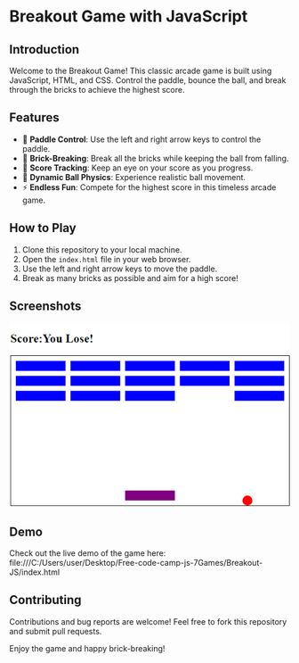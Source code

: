 # Breakout Game with JavaScript

## Introduction

Welcome to the Breakout Game! This classic arcade game is built using JavaScript, HTML, and CSS. Control the paddle, bounce the ball, and break through the bricks to achieve the highest score. 

## Features

- 🏓 **Paddle Control**: Use the left and right arrow keys to control the paddle.
- 🧱 **Brick-Breaking**: Break all the bricks while keeping the ball from falling.
- 🎯 **Score Tracking**: Keep an eye on your score as you progress.
- 🚀 **Dynamic Ball Physics**: Experience realistic ball movement.
- ⚡ **Endless Fun**: Compete for the highest score in this timeless arcade game.

## How to Play

1. Clone this repository to your local machine.
2. Open the `index.html` file in your web browser.
3. Use the left and right arrow keys to move the paddle.
4. Break as many bricks as possible and aim for a high score!

## Screenshots

![Gameplay Screenshot](breakout.PNG)

## Demo

Check out the live demo of the game here: file:///C:/Users/user/Desktop/Free-code-camp-js-7Games/Breakout-JS/index.html

## Contributing

Contributions and bug reports are welcome! Feel free to fork this repository and submit pull requests.


Enjoy the game and happy brick-breaking!
